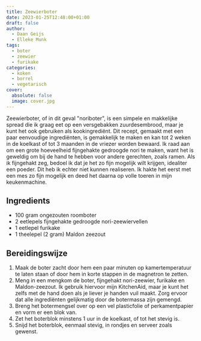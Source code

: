 ```yaml
---
title: Zeewierboter
date: 2023-01-25T12:48:00+01:00
draft: false
author:
  - Daan Geijs
  - Elleke Munk
tags:
  - boter
  - zeewier
  - furikake
categories:
  - koken
  - borrel
  - vegetarisch
cover:
  absolute: false
  image: cover.jpg
---
```

Zeewierboter, of in dit geval "noriboter", is een simpele en makkelijke spread die ik graag eet op een versgebakken zuurdesembrood, maar je kunt het ook gebruiken als kookingrediënt. Dit recept, gemaakt met een paar eenvoudige ingrediënten, is gemakkelijk te maken en kan tot 2 weken in de koelkast of tot 3 maanden in de vriezer worden bewaard. Ik raad aan om een grote hoeveelheid fijngehakte gedroogde nori te maken, want het is geweldig om bij de hand te hebben voor andere gerechten, zoals ramen. Als ik fijngehakt zeg, bedoel ik dat je het zo fijn mogelijk wilt krijgen, idealiter een poeder. Dit heb ik echter niet kunnen realiseren. Ik hakte het eerst met een mes zo fijn mogelijk en deed het daarna op volle toeren in mijn keukenmachine.
## Ingredients

- 100 gram ongezouten roomboter
- 2 eetlepels fijngehakte gedroogde nori-zeewiervellen
- 1 eetlepel furikake
- 1 theelepel (2 gram) Maldon zeezout

## Bereidingswijze

1. Maak de boter zacht door hem een paar minuten op kamertemperatuur te laten staan of door hem in korte stappen in de magnetron te zetten.
2. Meng in een mengkom de boter, fijngehakt nori-zeewier, furikake en Maldon-zeezout. Ik gebruik hiervoor mijn KitchenAid, maar je kunt het zelfs met de hand doen als je liever je handen vuil maakt. Zorg ervoor dat alle ingrediënten gelijkmatig door de botermassa zijn gemengd.
4. Breng het botermengsel over op een vel plasticfolie of perkamentpapier en vorm er een blok van.
5. Zet het boterblok minstens 1 uur in de koelkast, of tot het stevig is.
6. Snijd het boterblok, eenmaal stevig, in rondjes en serveer zoals gewenst.